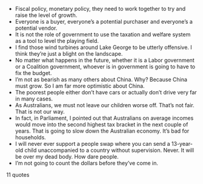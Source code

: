  - Fiscal policy, monetary policy, they need to work together to try and raise the level of growth.
 - Everyone is a buyer, everyone’s a potential purchaser and everyone’s a potential vendor.
 - It is not the role of government to use the taxation and welfare system as a tool to level the playing field.
 - I find those wind turbines around Lake George to be utterly offensive. I think they’re just a blight on the landscape.
 - No matter what happens in the future, whether it is a Labor government or a Coalition government, whoever is in government is going to have to fix the budget.
 - I’m not as bearish as many others about China. Why? Because China must grow. So I am far more optimistic about China.
 - The poorest people either don’t have cars or actually don’t drive very far in many cases.
 - As Australians, we must not leave our children worse off. That’s not fair. That is not our way.
 - In fact, in Parliament, I pointed out that Australians on average incomes would move into the second highest tax bracket in the next couple of years. That is going to slow down the Australian economy. It’s bad for households.
 - I will never ever support a people swap where you can send a 13-year-old child unaccompanied to a country without supervision. Never. It will be over my dead body. How dare people.
 - I’m not going to count the dollars before they’ve come in.

11 quotes